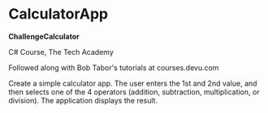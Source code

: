 # CalculatorApp

<b>ChallengeCalculator</b>

C# Course, The Tech Academy

Followed along with Bob Tabor's tutorials at courses.devu.com

Create a simple calculator app. The user enters the 1st and 2nd value, and then selects one of the 4 operators (addition, subtraction, multiplication, or division). The application displays the result. 
